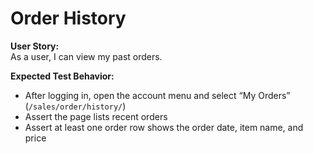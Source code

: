 # Order History

**User Story:**  
As a user, I can view my past orders.

**Expected Test Behavior:**
- After logging in, open the account menu and select “My Orders” (`/sales/order/history/`)
- Assert the page lists recent orders
- Assert at least one order row shows the order date, item name, and price
